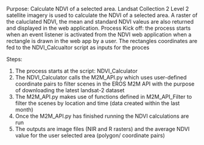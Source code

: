 Purpose: Calculate NDVI of a selected area. Landsat Collection 2 Level 2 satellite imagery is used to calculate the NDVI of a selected area. A raster of the caluclated NDVI, the mean and standard NDVI valeus are also returned and displayed in the web application.
Process Kick off: the process starts when an event listener is activated from the NDVI web application when a rectangle is drawn in the web app by a user. The rectangles coordinates are fed to the NDVI_Calcualtor script as inputs for the proces

Steps: 
1. The process starts at the script: NDVI_Calculator 
2. The NDVI_Calculator calls the M2M_API.py which uses user-defined coordinate pairs to filter scenes in the EROS M2M API with the purpose of downloading the latest landsat-2 dataset
3. The M2M_API.py makes use of functions defined in M2M_API_Filter to filter the scenes by location and time (data created within the last month)
4. Once the M2M_API.py has finished running the NDVI calculations are run
5. The outputs are image files (NIR and R rasters) and the average NDVI value for the user selected area (polygon/ coordinate pairs)



